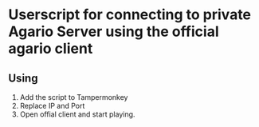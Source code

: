 # Userscript for connecting to private Agario Server using the official agario client
## Using
1. Add the script to Tampermonkey
2. Replace IP and Port
3. Open offial client and start playing.
